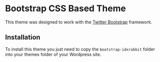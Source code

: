 # Bootstrap CSS Based Theme

This theme was designed to work with the [Twitter Bootstrap](http://getbootstrap.com/) framework.

## Installation

To install this theme you just need to copy the `bootstrap-idxrabbit` folder into your themes folder of your Wordpress site.